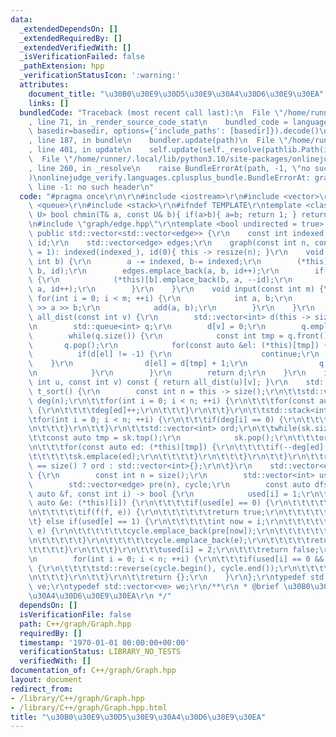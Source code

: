 ```yaml
---
data:
  _extendedDependsOn: []
  _extendedRequiredBy: []
  _extendedVerifiedWith: []
  _isVerificationFailed: false
  _pathExtension: hpp
  _verificationStatusIcon: ':warning:'
  attributes:
    document_title: "\u30B0\u30E9\u30D5\u30E9\u30A4\u30D6\u30E9\u30EA"
    links: []
  bundledCode: "Traceback (most recent call last):\n  File \"/home/runner/.local/lib/python3.10/site-packages/onlinejudge_verify/documentation/build.py\"\
    , line 71, in _render_source_code_stat\n    bundled_code = language.bundle(stat.path,\
    \ basedir=basedir, options={'include_paths': [basedir]}).decode()\n  File \"/home/runner/.local/lib/python3.10/site-packages/onlinejudge_verify/languages/cplusplus.py\"\
    , line 187, in bundle\n    bundler.update(path)\n  File \"/home/runner/.local/lib/python3.10/site-packages/onlinejudge_verify/languages/cplusplus_bundle.py\"\
    , line 401, in update\n    self.update(self._resolve(pathlib.Path(included), included_from=path))\n\
    \  File \"/home/runner/.local/lib/python3.10/site-packages/onlinejudge_verify/languages/cplusplus_bundle.py\"\
    , line 260, in _resolve\n    raise BundleErrorAt(path, -1, \"no such header\"\
    )\nonlinejudge_verify.languages.cplusplus_bundle.BundleErrorAt: graph/edge.hpp:\
    \ line -1: no such header\n"
  code: "#pragma once\r\n\r\n#include <iostream>\r\n#include <vector>\r\n#include\
    \ <queue>\r\n#include <stack>\r\n#ifndef TEMPLATE\r\ntemplate <class T, class\
    \ U> bool chmin(T& a, const U& b){ if(a>b){ a=b; return 1; } return 0; }\r\n#endif\r\
    \n#include \"graph/edge.hpp\"\r\ntemplate <bool undirected = true> struct graph:\
    \ public std::vector<std::vector<edge>> {\r\n    const int indexed;\r\n    int\
    \ id;\r\n    std::vector<edge> edges;\r\n    graph(const int n, const int indexed_\
    \ = 1): indexed(indexed_), id(0){ this -> resize(n); }\r\n    void add(int a,\
    \ int b) {\r\n        a -= indexed, b-= indexed;\r\n        (*this)[a].emplace_back(a,\
    \ b, id);\r\n        edges.emplace_back(a, b, id++);\r\n        if(undirected)\
    \ {\r\n            (*this)[b].emplace_back(b, a, --id);\r\n            edges.emplace_back(b,\
    \ a, id++);\r\n        }\r\n    }\r\n    void input(const int m) {\r\n       \
    \ for(int i = 0; i < m; ++i) {\r\n            int a, b;\r\n            std::cin\
    \ >> a >> b;\r\n            add(a, b);\r\n        }\r\n    }\r\n    std::vector<int>\
    \ all_dist(const int v) {\r\n        std::vector<int> d(this -> size(), -1);\r\
    \n        std::queue<int> q;\r\n        d[v] = 0;\r\n        q.emplace(v);\r\n\
    \        while(q.size()) {\r\n            const int tmp = q.front();\r\n     \
    \       q.pop();\r\n            for(const auto &el: (*this)[tmp]) {\r\n      \
    \          if(d[el] != -1) {\r\n                    continue;\r\n            \
    \    }\r\n                d[el] = d[tmp] + 1;\r\n                q.emplace(el);\r\
    \n            }\r\n        }\r\n        return d;\r\n    }\r\n    int dist(const\
    \ int u, const int v) const { return all_dist(u)[v]; }\r\n    std::vector<int>\
    \ t_sort() {\r\n        const int n = this -> size();\r\n\t\tstd::vector<int>\
    \ deg(n);\r\n\t\tfor(int i = 0; i < n; ++i) {\r\n\t\t\tfor(const auto ed: (*this)[i])\
    \ {\r\n\t\t\t\tdeg[ed]++;\r\n\t\t\t}\r\n\t\t}\r\n\t\tstd::stack<int> sk;\r\n\t\
    \tfor(int i = 0; i < n; ++i) {\r\n\t\t\tif(deg[i] == 0) {\r\n\t\t\t\tsk.emplace(i);\r\
    \n\t\t\t}\r\n\t\t}\r\n\t\tstd::vector<int> ord;\r\n\t\twhile(sk.size()) {\r\n\t\
    \t\tconst auto tmp = sk.top();\r\n            sk.pop();\r\n\t\t\tord.emplace_back(tmp);\r\
    \n\t\t\tfor(const auto ed: (*this)[tmp]) {\r\n\t\t\t\tif(--deg[ed] == 0) {\r\n\
    \t\t\t\t\tsk.emplace(ed);\r\n\t\t\t\t}\r\n\t\t\t}\r\n\t\t}\r\n\t\treturn ord.size()\
    \ == size() ? ord : std::vector<int>{};\r\n\t}\r\n    std::vector<edge> cycle()\
    \ {\r\n        const int n = size();\r\n        std::vector<int> used(n);\r\n\
    \        std::vector<edge> pre(n), cycle;\r\n        const auto dfs = [&](const\
    \ auto &f, const int i) -> bool {\r\n            used[i] = 1;\r\n\t\t\tfor(const\
    \ auto &e: (*this)[i]) {\r\n\t\t\t\tif(used[e] == 0) {\r\n\t\t\t\t\tpre[e] = e;\r\
    \n\t\t\t\t\tif(f(f, e)) {\r\n\t\t\t\t\t\treturn true;\r\n\t\t\t\t\t}\r\n\t\t\t\
    \t} else if(used[e] == 1) {\r\n\t\t\t\t\tint now = i;\r\n\t\t\t\t\twhile(now !=\
    \ e) {\r\n\t\t\t\t\t\tcycle.emplace_back(pre[now]);\r\n\t\t\t\t\t\tnow = pre[now].src;\r\
    \n\t\t\t\t\t}\r\n\t\t\t\t\tcycle.emplace_back(e);\r\n\t\t\t\t\treturn true;\r\n\
    \t\t\t\t}\r\n\t\t\t}\r\n\t\t\tused[i] = 2;\r\n\t\t\treturn false;\r\n        };\r\
    \n        for(int i = 0; i < n; ++i) {\r\n\t\t\tif(used[i] == 0 && dfs(dfs, i))\
    \ {\r\n\t\t\t\tstd::reverse(cycle.begin(), cycle.end());\r\n\t\t\t\treturn cycle;\r\
    \n\t\t\t}\r\n\t\t}\r\n\t\treturn {};\r\n    }\r\n};\r\ntypedef std::vector<edge>\
    \ ve;\r\ntypedef std::vector<ve> we;\r\n/**\r\n * @brief \u30B0\u30E9\u30D5\u30E9\
    \u30A4\u30D6\u30E9\u30EA\r\n */"
  dependsOn: []
  isVerificationFile: false
  path: C++/graph/Graph.hpp
  requiredBy: []
  timestamp: '1970-01-01 00:00:00+00:00'
  verificationStatus: LIBRARY_NO_TESTS
  verifiedWith: []
documentation_of: C++/graph/Graph.hpp
layout: document
redirect_from:
- /library/C++/graph/Graph.hpp
- /library/C++/graph/Graph.hpp.html
title: "\u30B0\u30E9\u30D5\u30E9\u30A4\u30D6\u30E9\u30EA"
---
```

